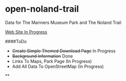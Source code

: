 open-noland-trail
=================

Data for The Mariners Museum Park and The Noland Trail  

[Web Site In Progress](http://jonahadkins.github.io/open-noland-trail)


####ToDo
* ~~Create Simple Themed Download Page~~  In Progress
* ~~Background Information~~ Done
* Links To Maps, Park Page (In Progress)
* Add All Data To OpenStreetMap (In Progress)

**
